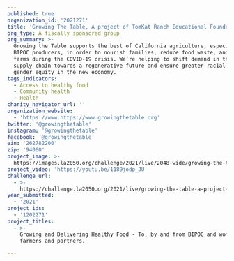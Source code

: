 ```yaml
---
published: true
organization_id: '2021271'
title: 'Growing The Table, A project of TomKat Ranch Educational Foundation'
org_type: A fiscally sponsored group
org_summary: >-
  Growing the Table supports the best of California agriculture, especially
  BIPOC producers, in order to nourish families, reduce food waste, and save
  farms during the COVID-19 crisis. We’re helping to shift demand in the food
  supply chain towards a regenerative future and ensure greater racial and
  gender equity in the new economy.
tags_indicators:
  - Access to healthy food
  - Community health
  - Health
charity_navigator_url: ''
organization_website:
  - 'https://www.https://www.growingthetable.org'
twitter: '@growingthetable'
instagram: '@growingthetable'
facebook: '@growingthetable'
ein: '262782200'
zip: '94060'
project_image: >-
  https://images.la2050.org/challenge/2021/live/2048-wide/growing-the-table-a-project-of-tomkat-ranch-educational-foundation.jpg
project_video: 'https://youtu.be/1189jodp_JU'
challenge_url:
  - >-
    https://challenge.la2050.org/2021/live/growing-the-table-a-project-of-tomkat-ranch-educational-foundation/
year_submitted:
  - '2021'
project_ids:
  - '1202271'
project_titles:
  - >-
    Growing and Delivering Healthy Food - To, by and from BIPOC and women
    farmers and partners.

---
```


